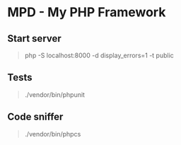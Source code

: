 MPD - My PHP Framework
======================

## Start server
> php -S localhost:8000 -d display_errors=1 -t public

## Tests
> ./vendor/bin/phpunit

## Code sniffer
> ./vendor/bin/phpcs